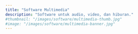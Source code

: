 ```yaml
---
title: "Software Multimedia"
description: "Software untuk audio, video, dan hiburan."
#thumbnail: "/images/software/multimedia-thumb.jpg"
#image: "/images/software/multimedia-banner.jpg"
---
```


